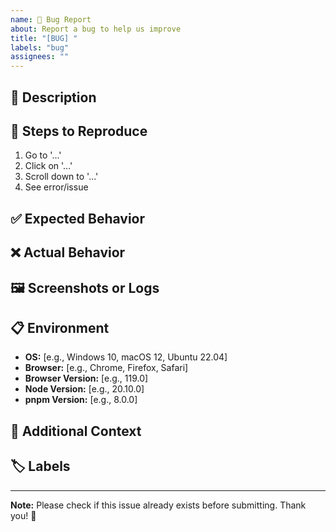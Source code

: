 ```yaml
---
name: 🐛 Bug Report
about: Report a bug to help us improve
title: "[BUG] "
labels: "bug"
assignees: ""
---
```


## 📝 Description

<!-- Provide a clear and concise description of the bug -->

## 🔄 Steps to Reproduce

<!-- How to reproduce the issue -->

1. Go to '...'
2. Click on '...'
3. Scroll down to '...'
4. See error/issue

## ✅ Expected Behavior

<!-- What should happen? -->

## ❌ Actual Behavior

<!-- What actually happens? -->

## 🖼️ Screenshots or Logs

<!-- Add screenshots, error messages, or console logs if applicable -->

## 📋 Environment

- **OS:** [e.g., Windows 10, macOS 12, Ubuntu 22.04]
- **Browser:** [e.g., Chrome, Firefox, Safari]
- **Browser Version:** [e.g., 119.0]
- **Node Version:** [e.g., 20.10.0]
- **pnpm Version:** [e.g., 8.0.0]

## 🔖 Additional Context

<!-- Any other context about the problem? -->

## 🏷️ Labels

<!-- Suggest relevant labels -->

---

**Note:** Please check if this issue already exists before submitting. Thank you! 🙏
